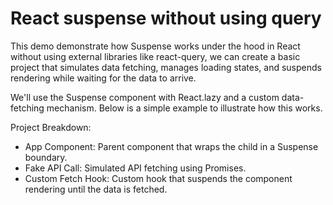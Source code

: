 # React suspense without using query

This demo demonstrate how Suspense works under the hood in React without using external libraries like react-query, we can create a basic project that simulates data fetching, manages loading states, and suspends rendering while waiting for the data to arrive.

We'll use the Suspense component with React.lazy and a custom data-fetching mechanism. Below is a simple example to illustrate how this works.

Project Breakdown:

- App Component: Parent component that wraps the child in a Suspense boundary.
- Fake API Call: Simulated API fetching using Promises.
- Custom Fetch Hook: Custom hook that suspends the component rendering until the data is fetched.
